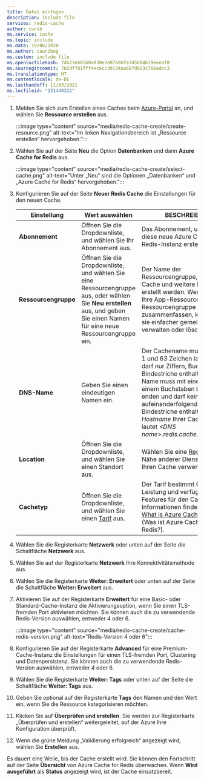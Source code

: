 ```yaml
---
title: Datei einfügen
description: include file
services: redis-cache
author: curib
ms.service: cache
ms.topic: include
ms.date: 10/06/2020
ms.author: cauribeg
ms.custom: include file
ms.openlocfilehash: 74b23eb8560a830e7e07a86fe745b94619eeeaf0
ms.sourcegitcommit: 702df701fff4ec6cc39134aa607d023c766adec3
ms.translationtype: HT
ms.contentlocale: de-DE
ms.lasthandoff: 11/03/2021
ms.locfileid: "131440322"
---
```

1. Melden Sie sich zum Erstellen eines Caches beim [Azure-Portal](https://portal.azure.com) an, und wählen Sie **Ressource erstellen** aus.

    :::image type="content" source="media/redis-cache-create/create-resource.png" alt-text="Im linken Navigationsbereich ist „Ressource erstellen“ hervorgehoben.":::

1. Wählen Sie auf der Seite **Neu** die Option **Datenbanken** und dann **Azure Cache for Redis** aus.

    :::image type="content" source="media/redis-cache-create/select-cache.png" alt-text="Unter „Neu“ sind die Optionen „Datenbanken“ und „Azure Cache for Redis“ hervorgehoben.":::

1. Konfigurieren Sie auf der Seite **Neuer Redis Cache** die Einstellungen für den neuen Cache.

   | Einstellung      | Wert auswählen  | BESCHREIBUNG |
   | ------------ |  ------- | -------------------------------------------------- |
   | **Abonnement** | Öffnen Sie die Dropdownliste, und wählen Sie Ihr Abonnement aus. | Das Abonnement, unter dem diese neue Azure Cache for Redis-Instanz erstellt wird. |
   | **Ressourcengruppe** | Öffnen Sie die Dropdownliste, und wählen Sie eine Ressourcengruppe aus, oder wählen Sie **Neu erstellen** aus, und geben Sie einen Namen für eine neue Ressourcengruppe ein. | Der Name der Ressourcengruppe, in der Ihr Cache und weitere Ressourcen erstellt werden. Wenn Sie alle Ihre App-Ressourcen in einer Ressourcengruppe zusammenfassen, können Sie sie einfacher gemeinsam verwalten oder löschen. |
   | **DNS-Name** | Geben Sie einen eindeutigen Namen ein. | Der Cachename muss zwischen 1 und 63 Zeichen lang sein und darf nur Ziffern, Buchstaben und Bindestriche enthalten. Der Name muss mit einer Zahl oder einem Buchstaben beginnen und enden und darf keine aufeinanderfolgenden Bindestriche enthalten. Der *Hostname* Ihrer Cache-Instanz lautet *\<DNS name>.redis.cache.windows.net*. |
   | **Location** | Öffnen Sie die Dropdownliste, und wählen Sie einen Standort aus. | Wählen Sie eine [Region](https://azure.microsoft.com/regions/) in der Nähe anderer Dienste aus, die Ihren Cache verwenden. |
   | **Cachetyp** | Öffnen Sie die Dropdownliste, und wählen Sie einen [Tarif](https://azure.microsoft.com/pricing/details/cache/) aus. |  Der Tarif bestimmt Größe, Leistung und verfügbare Features für den Cache. Weitere Informationen finden Sie unter [What is Azure Cache for Redis](../cache-overview.md) (Was ist Azure Cache for Redis?). |

1. Wählen Sie die Registerkarte **Netzwerk** oder unten auf der Seite die Schaltfläche **Netzwerk** aus.

1. Wählen Sie auf der Registerkarte **Netzwerk** Ihre Konnektivitätsmethode aus.

1. Wählen Sie die Registerkarte **Weiter: Erweitert** oder unten auf der Seite die Schaltfläche **Weiter: Erweitert** aus.

1. Aktivieren Sie auf der Registerkarte **Erweitert** für eine Basic- oder Standard-Cache-Instanz die Aktivierungsoption, wenn Sie einen TLS-fremden Port aktivieren möchten. Sie können auch die zu verwendende Redis-Version auswählen, entweder 4 oder 6.

    :::image type="content" source="media/redis-cache-create/cache-redis-version.png" alt-text="Redis-Version 4 oder 6":::

1. Konfigurieren Sie auf der Registerkarte **Advanced** für eine Premium-Cache-Instanz die Einstellungen für einen TLS-fremden Port, Clustering und Datenpersistenz. Sie können auch die zu verwendende Redis-Version auswählen, entweder 4 oder 6.

1. Wählen Sie die Registerkarte **Weiter: Tags** oder unten auf der Seite die Schaltfläche **Weiter: Tags** aus.

1. Geben Sie optional auf der Registerkarte **Tags** den Namen und den Wert ein, wenn Sie die Ressource kategorisieren möchten.

1. Klicken Sie auf **Überprüfen und erstellen**. Sie werden zur Registerkarte „Überprüfen und erstellen“ weitergeleitet, auf der Azure Ihre Konfiguration überprüft.

1. Wenn die grüne Meldung „Validierung erfolgreich“ angezeigt wird, wählen Sie **Erstellen** aus.

Es dauert eine Weile, bis der Cache erstellt wird. Sie können den Fortschritt auf der Seite **Übersicht** von Azure Cache for Redis überwachen. Wenn **Wird ausgeführt** als **Status** angezeigt wird, ist der Cache einsatzbereit.

<!-- Comment to dirty file. -->